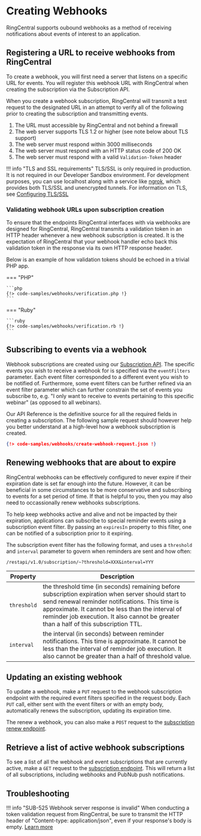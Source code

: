 # Creating Webhooks

RingCentral supports oubound webhooks as a method of receiving notifications about events of interest to an application.

## Registering a URL to receive webhooks from RingCentral

To create a webhook, you will first need a server that listens on a specific URL for events. You will register this webhook URL with RingCentral when creating the subscription via the Subscription API.

When you create a webhook subscription, RingCentral will transmit a test request to the designated URL in an attempt to verify all of the following prior to creating the subscription and transmitting events. 

1. The URL must accessible by RingCentral and not behind a firewall
2. The web server supports TLS 1.2 or higher (see note below about TLS support)
3. The web server must respond within 3000 milliseconds 
4. The web server must respond with an HTTP status code of 200 OK
4. The web server must respond with a valid `Validation-Token` header

!!! info "TLS and SSL requirements"
    TLS/SSL is only required in production. It is not required in our Developer Sandbox environment. For development purposes, you can use localhost along with a service like [ngrok](https://ngrok.com/), which provides both TLS/SSL and unencrypted tunnels. For information on TLS, see [Configuring TLS/SSL](../configuring-tls-ssl/)

### Validating webhook URLs upon subscription creation

To ensure that the endpoints RingCentral interfaces with via webhooks are designed for RingCentral, RingCentral transmits a validation token in an HTTP header whenever a new webhook subscription is created. It is the expectation of RingCentral that your webhook handler echo back this validation token in the response via its own HTTP response header. 

Below is an example of how validation tokens should be echoed in a trivial PHP app.

=== "PHP"

    ```php
    {!> code-samples/webhooks/verification.php !} 
    ```

=== "Ruby"

    ```ruby
    {!> code-samples/webhooks/verification.rb !} 
    ```

## Subscribing to events via a webhook

Webhook subscriptions are created using our [Subscription API](https://developers.ringcentral.com/api-reference/Subscriptions/createSubscription). The specific events you wish to receive a webhook for is specified via the `eventFilters` parameter. Each event filter corresponded to a different event you wish to be notified of. Furthermore, some event filters can be further refined via an event filter parameter which can further constrain the set of events you subscribe to, e.g. "I only want to receive to events pertaining to this specific webinar" (as opposed to all webinars). 

Our API Reference is the definitive source for all the required fields in creating a subscription. The following sample request should however help you better understand at a high-level how a webhook subscription is created. 

```json
{!> code-samples/webhooks/create-webhook-request.json !} 
```

## Renewing webhooks that are about to expire

RingCentral webhooks can be effectively configured to never expire if their expiration date is set far enough into the future. However, it can be beneficial in some circumstances to be more conservative and subscribing to events for a set period of time. If that is helpful to you, then you may also need to occassionally renew webhooks subscriptions. 

To help keep webhooks active and alive and not be impacted by their expiration, applications can subscribe to special reminder events using a subscription event filter. By passing an `expiresIn` property to this filter, one can be notified of a subscription prior to it expiring. 

The subscription event filter has the following format, and uses a `threshold` and `interval` parameter to govern when reminders are sent and how often:

`/restapi/v1.0/subscription/~?threshold=XXX&interval=YYY`

| Property | Description |
|----------|-------------|
| `threshold` | the threshold time (in seconds) remaining before subscription expiration when server should start to send renewal reminder notifications. This time is approximate. It cannot be less than the interval of reminder job execution. It also cannot be greater than a half of this subscription TTL. |
| `interval` |  the interval (in seconds) between reminder notifications. This time is approximate. It cannot be less than the interval of reminder job execution. It also cannot be greater than a half of threshold value. |

## Updating an existing webhook

To update a webhook, make a `PUT` request to the webhook subscription endpoint with the required event filters specified in the request body. Each `PUT` call, either sent with the event filters or with an empty body, automatically renews the subscription, updating its expiration time. 

The renew a webhook, you can also make a `POST` request to the [subscription renew endpoint](https://developers.ringcentral.com/api-reference/Subscriptions/renewSubscription).

## Retrieve a list of active webhook subscriptions

To see a list of all the webhook and event subscriptions that are currently active, make a `GET` request to the [subscription endpoint](https://developers.ringcentral.com/api-reference/Subscriptions/listSubscriptions). This will return a list of all subscriptions, including webhooks and PubNub push notifications.

## Troubleshooting

!!! info "SUB-525 Webhook server response is invalid"
    When conducting a token validation request from RingCentral, be sure to transmit the HTTP header of "Content-type: application/json", even if your response's body is empty. [Learn more](https://community.ringcentral.com/questions/1097/sub-525-sandbox-webhook-subscription-failure.html#reply_19553895)
